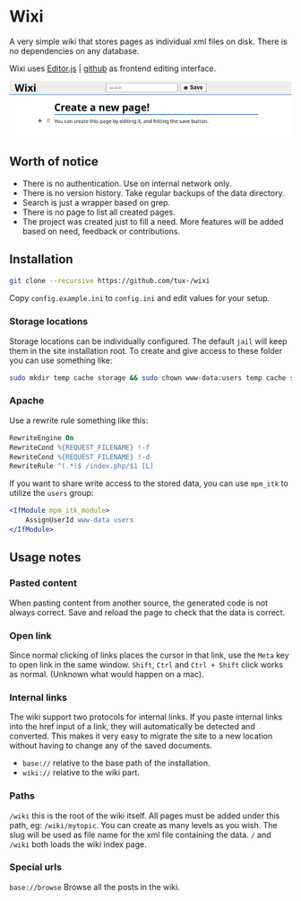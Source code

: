 # Wixi

A very simple wiki that stores pages as individual xml files on disk. There is no dependencies on any database.

Wixi uses [Editor.js](https://editorjs.io/) | [github](https://github.com/codex-team/editor.js) as frontend editing interface.

![Screenshot of the default wiki frontpage](screenshot.png)

## Worth of notice

* There is no authentication. Use on internal network only.
* There is no version history. Take regular backups of the data directory.
* Search is just a wrapper based on grep.
* There is no page to list all created pages.
* The project was created just to fill a need. More features will be added based on need, feedback or contributions.

## Installation

```bash
git clone --recursive https://github.com/tux-/wixi
```

Copy `config.example.ini` to `config.ini` and edit values for your setup.

### Storage locations
Storage locations can be individually configured. The default `jail` will keep them in the site installation root. To create and give access to these folder you can use something like:

```bash
sudo mkdir temp cache storage && sudo chown www-data:users temp cache storage && sudo chmod 6775 temp cache storage
```

### Apache

Use a rewrite rule something like this:
```apache
RewriteEngine On
RewriteCond %{REQUEST_FILENAME} !-f
RewriteCond %{REQUEST_FILENAME} !-d
RewriteRule ^(.*)$ /index.php/$1 [L]
```

If you want to share write access to the stored data, you can use `mpm_itk` to utilize the `users` group:
```apache
<IfModule mpm_itk_module>
	AssignUserId www-data users
</IfModule>
```

## Usage notes

### Pasted content
When pasting content from another source, the generated code is not always correct. Save and reload the page to check that the data is correct.

### Open link
Since normal clicking of links places the cursor in that link, use the `Meta` key to open link in the same window. `Shift`, `Ctrl` and `Ctrl + Shift` click works as normal. (Unknown what would happen on a mac).

### Internal links
The wiki support two protocols for internal links. If you paste internal links into the href input of a link, they will automatically be detected and converted. This makes it very easy to migrate the site to a new location without having to change any of the saved documents.

* `base://` relative to the base path of the installation.
* `wiki://` relative to the wiki part.

### Paths

`/wiki` this is the root of the wiki itself. All pages must be added under this path, eg: `/wiki/mytopic`. You can create as many levels as you wish. The slug will be used as file name for the xml file containing the data. `/` and `/wiki` both loads the wiki index page.

### Special urls

`base://browse` Browse all the posts in the wiki.

